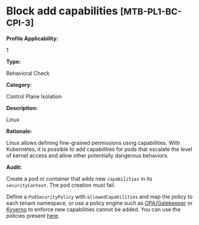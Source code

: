 # Block add capabilities <small>[MTB-PL1-BC-CPI-3] </small>

**Profile Applicability:**

1 <br>

**Type:**

Behavioral Check <br>

**Category:**

Control Plane Isolation <br>

**Description:**

Linux <br>

**Rationale:**

Linux allows defining fine-grained permissions using capabilities. With Kubernetes, it is possible to add capabilities for pods that escalate the level of kernel access and allow other potentially dangerous behaviors. <br>

**Audit:**

Create a pod or container that adds new `capabilities` in its `securityContext`. The pod creation must fail. <br>

Define a `PodSecurityPolicy` with `allowedCapabilities` and map the policy to each tenant namespace, or use a policy engine such as [OPA/Gatekeeper](https://github.com/open-policy-agent/gatekeeper) or [Kyverno](https://kyverno.io) to enforce new capabilities cannot be added. You can use the policies present [here](https://github.com/kubernetes-sigs/multi-tenancy/tree/master/benchmarks/kubectl-mtb/test/policies). <br>



